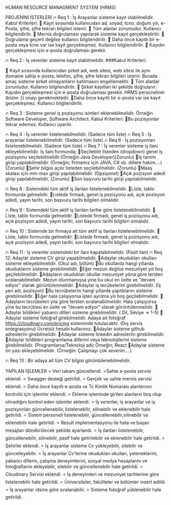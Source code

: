 HUMAN RESOURCE MANAGMENT SYSTEM (HRMS)

PROJENİNİ İSTERLERİ
🔥 Req 1 : İş Arayanlar sisteme kayıt olabilmelidir. 
Kabul Kriterleri: 
🌈 Kayıt sırasında kullanıcıdan ad, soyad, tcno, doğum yılı, e-Posta, şifre, şifre tekrarı bilgileri istenir. 
🌈 Tüm alanlar zorunludur. Kullanıcı bilgilendirilir. 
🌈 Mernis doğrulaması yapılarak sisteme kayıt gerçekleştirilir. 
🌈 Doğrulama geçerli değilse kullanıcı bilgilendirilir. 
🌈 Daha önce kayıtlı bir e-posta veya tcno var ise kayıt gerçekleşmez. Kullanıcı bilgilendirilir. 
🌈 Kayıdın gerçekleşmesi için e-posta doğrulaması gerekir. 

🔥 Req 2 : İş verenler sisteme kayıt olabilmelidir. 
###Kabul Kriterleri: 

🌈 Kayıt sırasında kullanıcıdan şirket adı, web sitesi, web sitesi ile aynı domaine sahip e-posta, telefon, şifre, şifre tekrarı bilgileri istenir. Burada amaç sisteme şirket olmayanların katılmasını engellemektir. 
🌈 Tüm alanlar zorunludur. Kullanıcı bilgilendirilir. 
🌈 Şirket kayıtları iki şekilde doğrulanır. Kayıdın gerçekleşmesi için e-posta doğrulaması gerekir. HRMS personelinin (bizim :)) onayı gerekmektedir. 
🌈Daha önce kayıtlı bir e-posta var ise kayıt gerçekleşmez. Kullanıcı bilgilendirilir. 

🔥 Req 3 : Sisteme genel iş pozisyonu isimleri eklenebilmelidir. Örneğin Software Developer, Software Architect. 
Kabul Kriterleri: 
🌈Bu pozisyonlar tekrar edemez. Kullanıcı uyarılır. 

🔥 Req 4 : İş verenler listelenebilmelidir. (Sadece tüm liste) 
🔥 Req 5 : İş arayanlar listelenebilmelidir. (Sadece tüm liste) 
🔥 Req 6 : İş pozisyonları listelenebilmelidir. (Sadece tüm liste) 
🔥 Req 7 : İş verenler sisteme iş ilanı ekleyebilmelidir. 
İş ilanı formunda; 🌈Seçilebilir listeden (dropdown) genel iş pozisyonu seçilebilmelidir.(Örneğin Java Developer)(Zorunlu) 
🌈İş tanımı girişi yapılabilmelidir. (Örneğin; firmamız için JAVA, C# vb. dillere hakim....)(Zorunlu) 
🌈Şehir bilgisi açılır listeden seçilebilmelidir. (Zorunlu) 
🌈Maaş skalası için min-max girişi yapılabilmelidir. (Opsiyonel) 
🌈Açık pozisyon adedi girişi yapılabilmelidir. (Zorunlu) 
🌈Son başvuru tarihi girişi yapılabilmelidir. 

🔥 Req 8 : Sistemdeki tüm aktif iş ilanları listelenebilmelidir. 
🌈Liste, tablo formunda gelmelidir. 
🌈Listede firmadı, genel iş pozisyonu adı, açık pozisyon adedi, yayın tarihi, son başvuru tarihi bilgileri olmalıdır. 

🔥 Req 9 : Sistemdeki tüm aktif iş ilanları tarihe göre listelenebilmelidir. 
🌈Liste, tablo formunda gelmelidir. 
🌈Listede firmadı, genel iş pozisyonu adı, açık pozisyon adedi, yayın tarihi, son başvuru tarihi bilgileri olmalıdır. 

🔥 Req 10 : Sistemde bir firmaya ait tüm aktif iş ilanları listelenebilmelidir. 
🌈Liste, tablo formunda gelmelidir. 
🌈Listede firmadı, genel iş pozisyonu adı, açık pozisyon adedi, yayın tarihi, son başvuru tarihi bilgileri olmalıdır. 

🔥 Req 11 : İş verenler sistemdeki bir ilanı kapatabilmelidir. (Pasif ilan) 
🔥 Req 12: Adaylar sisteme CV girişi yapabilmelidir. 
🌈Adaylar okudukları okulları sisteme ekleyebilmelidir. (Okul adı, bölüm) 
🌈Bu okullarda hangi yıllarda okuduklarını sisteme girebilmelidir. 
🌈Eğer mezun değilse mezuniyet yılı boş geçilebilmelidir. 
🌈Adayların okudukları okullar mezuniyet yılına göre tersten sıralanabilmelidir. Mezun olunmamışsa yine bu okul en üstte ve "devam ediyor" olarak görüntülenmelidir. 
🌈Adaylar iş tecübelerini girebilmelidir. (İş yeri adı, pozisyon) 
🌈Bu tecrübelerini hangi yıllarda yaptıklarını sisteme girebilmelidir. 
🌈Eğer hala çalışıyorsa işten ayrılma yılı boş geçilebilmelidir. 
🌈Adayların tecrübeleri yıla göre tersten sıralanabilmelidir. Hala çalışıyorsa yine bu tecrübesi en üstte ve "devam ediyor" olarak görüntülenmelidir. 
🌈Adaylar bildikleri yabancı dilleri sisteme girebilmelidir. ( Dil, Seviye -> 1-5) 
🌈Adaylar sisteme fotoğraf girebilmelidir. Adaya ait fotoğraf https://cloudinary.com/pricing sisteminde tutulacaktır. (Dış servis entegrasyonu) Ücretsiz hesabı kullanınız. 
🌈Adaylar sisteme github adreslerini girebilmelidir. 
🌈Adaylar sisteme linkedin adreslerini girebilmelidir. 
🌈Adaylar bildikleri programlama dillerini veya teknolojilerini sisteme girebilmelidir. (Programlama/Teknoloji adı) Örneğin; React 
🌈Adaylar sisteme ön yazı ekleyebilmelidir. (Örneğin: Çalışmayı çok severim....) 

🔥 Req 13 : Bir adaya ait tüm CV bilgisi görüntülenebilmelidir. 
 

YAPILAN İŞLEMLER 
⭐ Veri tabanı güncellendi. 
⭐Sahte e-posta servisi eklendi. 
⭐ Swagger desteği getirildi. 
⭐ Gerçek ve sahte mernis servisi eklendi. 
⭐ Daha önce kayıtlı e-posta ve Tc Kimlik Numarası alanlarının kontrolü için işlemler eklendi. 
⭐ Ekleme işleminde girilen alanların boş olup olmadığını kontrol eden işlemler eklendi. 
⭐ İş verenler, iş arayanlar ve iş pozisyonları güncellenebilir, listelenebilir, silinebilir ve eklenebilir hale getirildi. 
⭐ Sistem personeli listelenebilir, güncellenebilir,silinebilir ve eklenebilir hale getirildi. 
⭐ Result implementasyonu ile hata ve başarı mesajları döndürülecek şekilde ayarlandı. 
⭐ İş ilanları listelenebilir, güncellenebilir, silinebilir, pasif hale getirilebilir ve eklenebilir hale getirildi. 
⭐ Şehirler eklendi. 
⭐ İş arayanlar sisteme Cv yükleyebilir, silebilir ve güncelleyebilir. 
⭐ İş arayanlar Cv'lerine okudukları okulları, yeteneklerini, yabancı dillerin, çalışma deneyimlerini, sosyal medya hesaplarını ve fotoğraflarını ekleyebilir, silebilir ve  güncellenebilir hale getirildi. 
⭐ Cloudinary Servisi eklendi. 
⭐ İş deneyimleri ve mezuniyet tarihlerine göre listelenebilir hale getirildi. 
⭐ Üniversiteler, fakülteler ve bölümler insert edildi. 
⭐ İş arayanlar idsine göre sıralanabilir. 
⭐ Sisteme fotoğraf yüklenebilir hale getirildi. 
